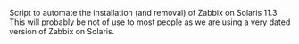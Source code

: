 Script to automate the installation (and removal) of Zabbix on Solaris 11.3
This will probably be not of use to most people as we are using a very dated version of Zabbix on Solaris.
